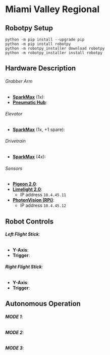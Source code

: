 # Miami Valley Regional
## Robotpy Setup
```
python -m pip install --upgrade pip
python -m pip install robotpy
python -m robotpy_installer download robotpy
python -m robotpy_installer install robotpy
```
## Hardware Description
###### Grabber Arm
- **[SparkMax](https://www.revrobotics.com/rev-11-2158/)** (1x):
- **[Pneumatic Hub](https://www.revrobotics.com/rev-11-1852/)**:

###### Elevator
- **[SparkMax](https://www.revrobotics.com/rev-11-2158/)** (1x, +1 spare):

###### Drivetrain
- **[SparkMax](https://www.revrobotics.com/rev-11-2158/)** (4x):

###### Sensors
- **[Pigeon 2.0](https://www.google.com/search?client=safari&rls=en&q=pigeon+2.0&ie=UTF-8&oe=UTF-8)**:
- **[Limelight 2.0](https://docs.limelightvision.io/en/latest/)**: 
    - IP address `10.4.45.11`
- **[PhotonVision (RPi)](https://photonvision.org)**: 
    - IP address `10.4.45.12`

## Robot Controls
###### **Left Flight Stick**:
- **Y-Axis**:
- **Trigger**:

###### **Right Flight Stick**:
- **Y-Axis**:
- **Trigger**:

## Autonomous Operation
###### **MODE 1**:
###### **MODE 2**:
###### **MODE 3**: